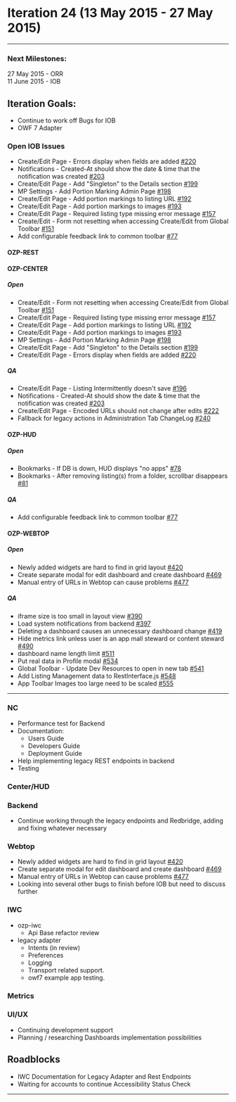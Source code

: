 # Iteration 24 (13 May 2015 - 27 May 2015)

*** 
### Next Milestones:
27 May 2015 - ORR
<br>11 June 2015 - IOB

## Iteration Goals:
* Continue to work off Bugs for IOB
* OWF 7 Adapter

### Open IOB Issues
* Create/Edit Page - Errors display when fields are added [#220](http://github.com/ozone-development/ozp-center/issues/220)
* Notifications - Created-At should show the date & time that the notification was created [#203](http://github.com/ozone-development/ozp-center/issues/203)
* Create/Edit Page - Add "Singleton" to the Details section [#199](http://github.com/ozone-development/ozp-center/issues/199)
* MP Settings - Add Portion Marking Admin Page [#198](http://github.com/ozone-development/ozp-center/issues/198)
* Create/Edit Page - Add portion markings to listing URL [#192](http://github.com/ozone-development/ozp-center/issues/192)
* Create/Edit Page - Add portion markings to images [#193](http://github.com/ozone-development/ozp-center/issues/193)
* Create/Edit Page - Required listing type missing error message [#157](http://github.com/ozone-development/ozp-center/issues/157)
* Create/Edit - Form not resetting when accessing Create/Edit from Global Toolbar [#151](http://github.com/ozone-development/ozp-center/issues/151)
* Add configurable feedback link to common toolbar [#77](http://github.com/ozone-development/ozp-center/issues/77)


#### OZP-REST


#### OZP-CENTER
##### Open
* Create/Edit - Form not resetting when accessing Create/Edit from Global Toolbar [#151](http://github.com/ozone-development/ozp-center/issues/151)
* Create/Edit Page - Required listing type missing error message [#157](http://github.com/ozone-development/ozp-center/issues/157)
* Create/Edit Page - Add portion markings to listing URL [#192](http://github.com/ozone-development/ozp-center/issues/192)
* Create/Edit Page - Add portion markings to images [#193](http://github.com/ozone-development/ozp-center/issues/193)
* MP Settings - Add Portion Marking Admin Page [#198](http://github.com/ozone-development/ozp-center/issues/198)
* Create/Edit Page - Add "Singleton" to the Details section [#199](http://github.com/ozone-development/ozp-center/issues/199)
* Create/Edit Page - Errors display when fields are added [#220](http://github.com/ozone-development/ozp-center/issues/220)

##### QA
* Create/Edit Page - Listing Intermittently doesn't save [#196](http://github.com/ozone-development/ozp-center/issues/196)
* Notifications - Created-At should show the date & time that the notification was created [#203](http://github.com/ozone-development/ozp-center/issues/203)
* Create/Edit Page - Encoded URLs should not change after edits [#222](http://github.com/ozone-development/ozp-center/issues/222)
* Fallback for legacy actions in Administration Tab ChangeLog [#240](http://github.com/ozone-development/ozp-center/issues/240)

#### OZP-HUD
##### Open
* Bookmarks - If DB is down, HUD displays "no apps" [#78](http://github.com/ozone-development/ozp-center/issues/78)
* Bookmarks - After removing listing(s) from a folder, scrollbar disappears [#81](http://github.com/ozone-development/ozp-center/issues/81)

##### QA
* Add configurable feedback link to common toolbar [#77](http://github.com/ozone-development/ozp-center/issues/77)

#### OZP-WEBTOP
##### Open
* Newly added widgets are hard to find in grid layout [#420](http://github.com/ozone-development/ozp-webtop/issues/420)
* Create separate modal for edit dashboard and create dashboard [#469](http://github.com/ozone-development/ozp-webtop/issues/469)
* Manual entry of URLs in Webtop can cause problems [#477](http://github.com/ozone-development/ozp-webtop/issues/477)

##### QA
* iframe size is too small in layout view [#390](http://github.com/ozone-development/ozp-webtop/issues/390)
* Load system notifications from backend [#397](http://github.com/ozone-development/ozp-webtop/issues/397)
* Deleting a dashboard causes an unnecessary dashboard change [#419](http://github.com/ozone-development/ozp-webtop/issues/419)
* Hide metrics link unless user is an app mall steward or content steward [#490](http://github.com/ozone-development/ozp-webtop/issues/490)
* dashboard name length limit [#511](http://github.com/ozone-development/ozp-webtop/issues/511)
* Put real data in Profile modal [#534](http://github.com/ozone-development/ozp-webtop/issues/534)
* Global Toolbar - Update Dev Resources to open in new tab [#541](http://github.com/ozone-development/ozp-webtop/issues/541)
* Add Listing Management data to RestInterface.js [#548](http://github.com/ozone-development/ozp-webtop/issues/548)
* App Toolbar Images too large need to be scaled [#555](http://github.com/ozone-development/ozp-webtop/issues/555)

***


### NC 
* Performance test for Backend
* Documentation:
  * Users Guide
  * Developers Guide
  * Deployment Guide
* Help implementing legacy REST endpoints in backend
* Testing

### Center/HUD


### Backend
* Continue working through the legacy endpoints and Redbridge, adding and fixing whatever necessary


### Webtop
* Newly added widgets are hard to find in grid layout [#420](http://github.com/ozone-development/ozp-webtop/issues/420)
* Create separate modal for edit dashboard and create dashboard [#469](http://github.com/ozone-development/ozp-webtop/issues/469)
* Manual entry of URLs in Webtop can cause problems [#477](http://github.com/ozone-development/ozp-webtop/issues/477)
* Looking into several other bugs to finish before IOB but need to discuss further

### IWC
* ozp-iwc
  * Api Base refactor review
* legacy adapter
  * Intents (in review)
  * Preferences
  * Logging
  * Transport related support.
  * owf7 example app testing.

### Metrics

### UI/UX
* Continuing development support
* Planning / researching Dashboards implementation possibilities

## Roadblocks
* IWC Documentation for Legacy Adapter and Rest Endpoints
* Waiting for accounts to continue Accessibility Status Check

***